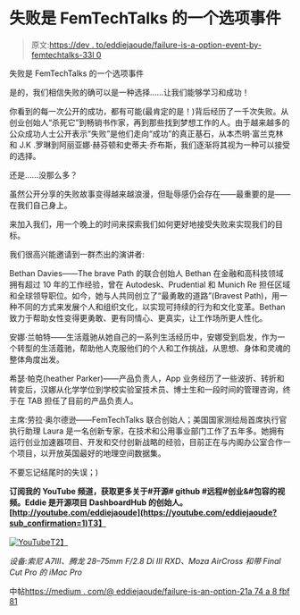 # 失败是 FemTechTalks 的一个选项事件

> 原文:[https://dev . to/eddiejaoude/failure-is-a-option-event-by-femtechtalks-33l 0](https://dev.to/eddiejaoude/failure-is-an-option-event-by-femtechtalks-33l0)

失败是 FemTechTalks 的一个选项事件

是的，我们相信失败的确可以是一种选择……让我们能够学习和成功！

你看到的每一次公开的成功，都有可能(最肯定的是！)背后经历了一千次失败。从创业创始人“杀死它”到畅销书作家，再到那些找到梦想工作的人。由于越来越多的公众成功人士公开表示“失败”是他们走向“成功”的真正基石，从本杰明·富兰克林和 J.K .罗琳到阿丽亚娜·赫芬顿和史蒂夫·乔布斯，我们逐渐将其视为一种可以接受的选择。

还是……没那么多？

虽然公开分享的失败故事变得越来越浪漫，但耻辱感仍会存在——最重要的是——在我们自己身上。

来加入我们，用一个晚上的时间来探索我们如何更好地接受失败来实现我们的目标。

我们很高兴能邀请到一群杰出的演讲者:

Bethan Davies——The brave Path 的联合创始人 Bethan 在金融和高科技领域拥有超过 10 年的工作经验，曾在 Autodesk、Prudential 和 Munich Re 担任区域和全球领导职位。如今，她与人共同创立了“最勇敢的道路”(Bravest Path)，用一种不同的方式来发展个人和组织文化，以实现可持续的行为和文化变革。Bethan 致力于帮助女性变得更勇敢、更有同情心、更真实，让工作场所更人性化。

安娜·兰帕特——生活蔻驰从她自己的一系列生活经历中，安娜受到启发，作为一个转型的生活蔻驰，帮助他人克服他们的个人和工作挑战，从思想、身体和灵魂的整体角度出发。

希瑟·帕克(heather Parker)——产品负责人，App 业务经历了一些波折、转折和转变后，汉娜从化学学位到学校实验室技术员、博士生和一段时间的管理咨询，终于在 TAB 担任了目前的产品负责人。

主席:劳拉·奥尔德逊——FemTechTalks 联合创始人；美国国家测绘局首席执行官执行助理 Laura 是一名创新专家，在技术和公用事业部门工作了五年多。她拥有运行创业加速器项目、开发和交付创新战略的经验，目前正在与内阁办公室合作一个项目，以开放英国最好的地理空间数据集。

不要忘记结尾时的失误；)

**订阅我的 YouTube 频道，获取更多关于#开源# github #远程#创业&#包容的视频。Eddie 是开源项目 DashboardHub 的创始人。[http://youtube.com/eddiejaoude](https://youtube.com/eddiejaoude?sub_confirmation=1)T3】**

[![YouTube](../Images/46ee1bb7a333ea503260ee978ca1886e.png)T2】](https://www.youtube.com/watch?v=c6nWyl_-cG8)

*设备:索尼 A7III、腾龙 28–75mm F/2.8 Di III RXD、Moza AirCross 和带 Final Cut Pro 的 iMac Pro*

中帖[https://medium . com/@ eddiejaoude/failure-is-an-option-21a 74 a 8 fbf 81](https://medium.com/@eddiejaoude/failure-is-an-option-21a74a8fbf81)